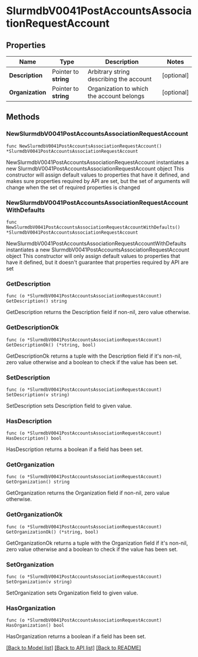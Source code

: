 # SlurmdbV0041PostAccountsAssociationRequestAccount

## Properties

Name | Type | Description | Notes
------------ | ------------- | ------------- | -------------
**Description** | Pointer to **string** | Arbitrary string describing the account | [optional] 
**Organization** | Pointer to **string** | Organization to which the account belongs | [optional] 

## Methods

### NewSlurmdbV0041PostAccountsAssociationRequestAccount

`func NewSlurmdbV0041PostAccountsAssociationRequestAccount() *SlurmdbV0041PostAccountsAssociationRequestAccount`

NewSlurmdbV0041PostAccountsAssociationRequestAccount instantiates a new SlurmdbV0041PostAccountsAssociationRequestAccount object
This constructor will assign default values to properties that have it defined,
and makes sure properties required by API are set, but the set of arguments
will change when the set of required properties is changed

### NewSlurmdbV0041PostAccountsAssociationRequestAccountWithDefaults

`func NewSlurmdbV0041PostAccountsAssociationRequestAccountWithDefaults() *SlurmdbV0041PostAccountsAssociationRequestAccount`

NewSlurmdbV0041PostAccountsAssociationRequestAccountWithDefaults instantiates a new SlurmdbV0041PostAccountsAssociationRequestAccount object
This constructor will only assign default values to properties that have it defined,
but it doesn't guarantee that properties required by API are set

### GetDescription

`func (o *SlurmdbV0041PostAccountsAssociationRequestAccount) GetDescription() string`

GetDescription returns the Description field if non-nil, zero value otherwise.

### GetDescriptionOk

`func (o *SlurmdbV0041PostAccountsAssociationRequestAccount) GetDescriptionOk() (*string, bool)`

GetDescriptionOk returns a tuple with the Description field if it's non-nil, zero value otherwise
and a boolean to check if the value has been set.

### SetDescription

`func (o *SlurmdbV0041PostAccountsAssociationRequestAccount) SetDescription(v string)`

SetDescription sets Description field to given value.

### HasDescription

`func (o *SlurmdbV0041PostAccountsAssociationRequestAccount) HasDescription() bool`

HasDescription returns a boolean if a field has been set.

### GetOrganization

`func (o *SlurmdbV0041PostAccountsAssociationRequestAccount) GetOrganization() string`

GetOrganization returns the Organization field if non-nil, zero value otherwise.

### GetOrganizationOk

`func (o *SlurmdbV0041PostAccountsAssociationRequestAccount) GetOrganizationOk() (*string, bool)`

GetOrganizationOk returns a tuple with the Organization field if it's non-nil, zero value otherwise
and a boolean to check if the value has been set.

### SetOrganization

`func (o *SlurmdbV0041PostAccountsAssociationRequestAccount) SetOrganization(v string)`

SetOrganization sets Organization field to given value.

### HasOrganization

`func (o *SlurmdbV0041PostAccountsAssociationRequestAccount) HasOrganization() bool`

HasOrganization returns a boolean if a field has been set.


[[Back to Model list]](../README.md#documentation-for-models) [[Back to API list]](../README.md#documentation-for-api-endpoints) [[Back to README]](../README.md)


